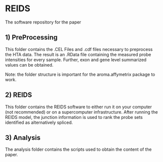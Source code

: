 # REIDS
The software repository for the paper

## 1) PreProcessing
This folder contains the .CEL Files and .cdf files necessary to preprocess the HTA data.
The result is an .RData file containing the measured probe intensities for every sample.
Further, exon and gene level summarized values can be obtained.
	
Note: the folder structure is important for the aroma.affymetrix package to work.
	
	
## 2) REIDS
This folder contains the REIDS software to either run it on your computer (not recommended) or on a supercomputer infrastructure.
After running the REIDS model, the junction information is used to rank the probe sets identified as alternatively spliced.
	
	
## 3) Analysis
The analysis folder contains the scripts used to obtain the content of the paper.
